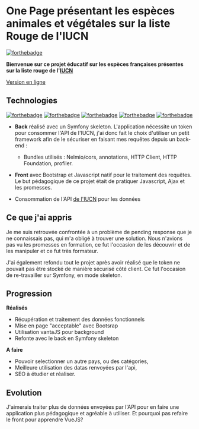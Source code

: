 # One Page présentant les espèces animales et végétales sur la liste Rouge de l'IUCN

[![forthebadge](http://forthebadge.com/images/badges/built-with-love.svg)](http://forthebadge.com)

**Bienvenue sur ce projet éducatif sur les espèces françaises présentes sur la liste rouge de l'[IUCN](https://www.iucnredlist.org/fr)**

[Version en ligne](https://endangered-species.laetitia-dev.com)

## Technologies

[![forthebadge](https://img.shields.io/badge/HTML5-E34F26?style=for-the-badge&logo=html5&logoColor=white)](http://forthebadge.com)
[![forthebadge](https://img.shields.io/badge/CSS3-1572B6?style=for-the-badge&logo=css3&logoColor=white)](http://forthebadge.com)
[![forthebadge](https://img.shields.io/badge/JavaScript-F7DF1E?style=for-the-badge&logo=javascript&logoColor=black)](http://forthebadge.com)
[![forthebadge](https://img.shields.io/badge/Bootstrap-563D7C?style=for-the-badge&logo=bootstrap&logoColor=white)](http://forthebadge.com)
[![forthebadge](https://img.shields.io/badge/Symfony-000000?style=for-the-badge&logo=Symfony&logoColor=white)](http://forthebadge.com)

- **Back** réalisé avec un Symfony skeleton. L'application nécessite un token pour consommer l'API de l'IUCN, j'ai donc fait le choix d'utiliser un petit framework afin de le sécuriser en faisant mes requêtes depuis un back-end : 
  - Bundles utilisés : Nelmio/cors, annotations, HTTP Client, HTTP Foundation, profiler.

- **Front** avec Bootstrap et Javascript natif pour le traitement des requêtes. Le but pédagogique de ce projet était de pratiquer Javascript, Ajax et les promesses. 

- Consommation de l'API [de l'IUCN](http://apiv3.iucnredlist.org/) pour les données

## Ce que j'ai appris

Je me suis retrouvée confrontée à un problème de pending response que je ne connaissais pas, qui m'a obligé à trouver une solution. Nous n'avions pas vu les promesses en formation, ce fut l'occasion de les découvrir et de les manipuler et ce fut très formateur.

J'ai également refondu tout le projet après avoir réalisé que le token ne pouvait pas être stocké de manière sécurisé côté client. 
Ce fut l'occasion de re-travailler sur Symfony, en mode skeleton.

## Progression

**Réalisés**

- Récupération et traitement des données fonctionnels 
- Mise en page "acceptable" avec Bootsrap
- Utilisation vantaJS pour background
- Refonte avec le back en Symfony skeleton

**A faire**

- Pouvoir selectionner un autre pays, ou des catégories,
- Meilleure utilisation des datas renvoyées par l'api,
- SEO à étudier et réaliser.

## Evolution

J'aimerais traiter plus de données envoyées par l'API pour en faire une application plus pédagogique et agréable à utiliser.
Et pourquoi pas refaire le front pour apprendre VueJS?
